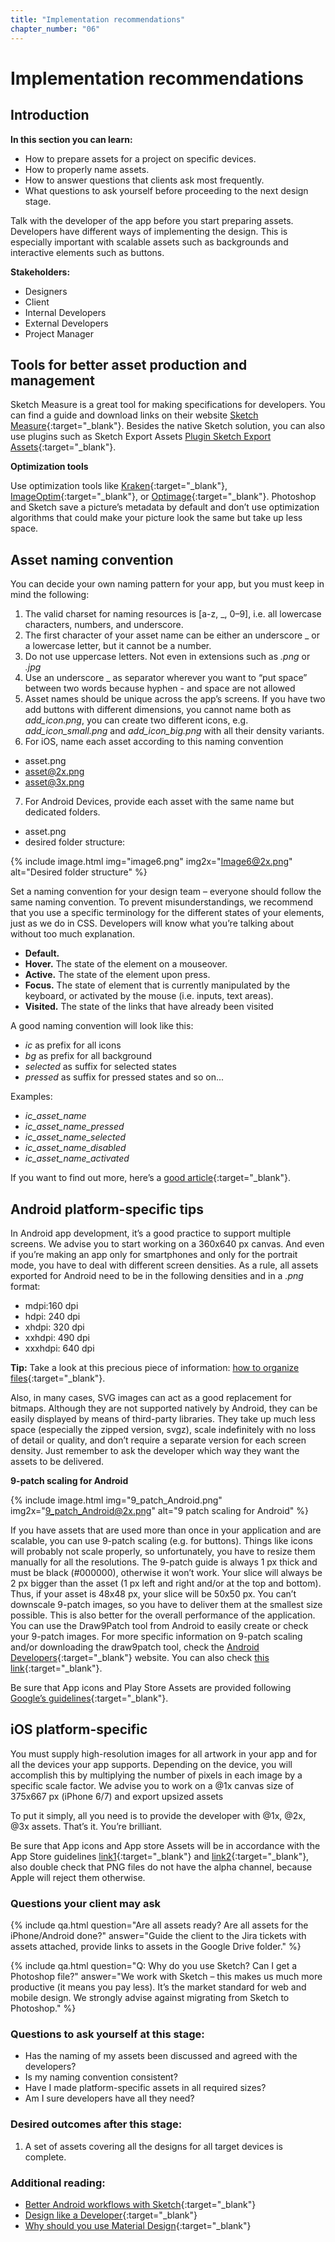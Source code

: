 ```yaml
---
title: "Implementation recommendations"
chapter_number: "06"
---
```


# Implementation recommendations

## Introduction
**In this section you can learn:**
- How to prepare assets for a project on specific devices.
- How to properly name assets.
- How to answer questions that clients ask most frequently.
- What questions to ask yourself before proceeding to the next design stage.

Talk with the developer of the app before you start preparing assets. Developers have different ways of implementing the design. This is especially important with scalable assets such as backgrounds and interactive elements such as buttons.

**Stakeholders:**
- Designers
- Client
- Internal Developers
- External Developers
- Project Manager

## Tools for better asset production and management

Sketch Measure is a great tool for making specifications for developers. You can find a guide and download links on their website [Sketch Measure](http://utom.design/measure/how-to.html){:target="_blank"}.
Besides the native Sketch solution, you can also use plugins such as Sketch Export Assets [Plugin Sketch Export Assets](https://github.com/GeertWille/sketch-export-assets){:target="_blank"}.

**Optimization tools**

Use optimization tools like [Kraken](https://kraken.io/web-interface){:target="_blank"}, [ImageOptim](https://imageoptim.com/mac){:target="_blank"}, or [Optimage](http://getoptimage.com/){:target="_blank"}. Photoshop and Sketch save a picture’s metadata by default and don’t use optimization algorithms that could make your picture look the same but take up less space.

## Asset naming convention

You can decide your own naming pattern for your app, but you must keep in mind the following:
1. The valid charset for naming resources is [a-z, _, 0–9], i.e. all lowercase characters, numbers, and underscore.
2. The first character of your asset name can be either an underscore _ or a lowercase letter, but it cannot be a number.
3. Do not use uppercase letters. Not even in extensions such as *.png* or *.jpg*
4. Use an underscore _ as separator wherever you want to “put space” between two words because hyphen - and space are not allowed
5. Asset names should be unique across the app’s screens. If you have two add buttons with different dimensions, you cannot name both as *add_icon.png*, you can create two different icons, e.g. *add_icon_small.png* and *add_icon_big.png* with all their density variants.
6. For iOS, name each asset according to this naming convention
- asset.png
- asset@2x.png
- asset@3x.png
7. For Android Devices, provide each asset with the same name but dedicated folders.
- asset.png
- desired folder structure:

{% include image.html img="image6.png" img2x="Image6@2x.png" alt="Desired folder structure" %}

Set a naming convention for your design team – everyone should follow the same naming convention. To prevent misunderstandings, we recommend that you use a specific terminology for the different states of your elements, just as we do in CSS. Developers will know what you’re talking about without too much explanation.

- **Default.**
- **Hover.** The state of the element on a mouseover.
- **Active.** The state of the element upon press.
- **Focus.** The state of element that is currently manipulated by the keyboard, or activated by the mouse (i.e. inputs, text areas).
- **Visited.** The state of the links that have already been visited

A good naming convention will look like this:
- *ic* as prefix for all icons
- *bg* as prefix for all background
- *selected* as suffix for selected states
- *pressed* as suffix for pressed states and so on...

Examples:
- *ic_asset_name*
- *ic_asset_name_pressed*
- *ic_asset_name_selected*
- *ic_asset_name_disabled*
- *ic_asset_name_activated*

If you want to find out more, here’s a [good article](https://medium.com/@AkhilDad/a-designers-guide-for-naming-android-assets-f790359d11e5#.8gk28dx78){:target="_blank"}.

## Android platform-specific tips

In Android app development, it’s a good practice to support multiple screens. We advise you to start working on a 360x640 px canvas. And even if you’re making an app only for smartphones and only for the portrait mode, you have to deal with different screen densities. As a rule, all assets exported for Android need to be in the following densities and in a *.png* format:

- mdpi:160 dpi
- hdpi: 240 dpi
- xhdpi: 320 dpi
- xxhdpi: 490 dpi
- xxxhdpi: 640 dpi

**Tip:** Take a look at this precious piece of information: [how to organize files](https://gist.github.com/melvitax/fd592a162ad4fe48bd57){:target="_blank"}.

Also, in many cases, SVG images can act as a good replacement for bitmaps. Although they are not supported natively by Android, they can be easily displayed by means of third-party libraries. They take up much less space (especially the zipped version, svgz), scale indefinitely with no loss of detail or quality, and don’t require a separate version for each screen density.
Just remember to ask the developer which way they want the assets to be delivered.

**9-patch scaling for Android**

{% include image.html img="9_patch_Android.png" img2x="9_patch_Android@2x.png" alt="9 patch scaling for Android" %}

If you have assets that are used more than once in your application and are scalable, you can use 9-patch scaling (e.g. for buttons). Things like icons will probably not scale properly, so unfortunately, you have to resize them manually for all the resolutions. The 9-patch guide is always 1 px thick and must be black (#000000), otherwise it won’t work. Your slice will always be 2 px bigger than the asset (1 px left and right and/or at the top and bottom). Thus, if your asset is 48x48 px, your slice will be 50x50 px. You can’t downscale 9-patch images, so you have to deliver them at the smallest size possible. This is also better for the overall performance of the application. You can use the Draw9Patch tool from Android to easily create or check your 9-patch images. For more specific information on 9-patch scaling and/or downloading the draw9patch tool, check the [Android Developers](http://developer.android.com/tools/help/draw9patch.html){:target="_blank"} website. You can also check [this link](https://romannurik.github.io/AndroidAssetStudio/nine-patches.html#&sourceDensity=320&name=example){:target="_blank"}.

Be sure that App icons and Play Store Assets are provided following [Google’s guidelines](https://support.google.com/googleplay/android-developer/answer/1078870?hl=en){:target="_blank"}.

## iOS platform-specific

You must supply high-resolution images for all artwork in your app and for all the devices your app supports. Depending on the device, you will accomplish this by multiplying the number of pixels in each image by a specific scale factor. We advise you to work on a @1x canvas size of 375x667 px (iPhone 6/7) and export upsized assets

To put it simply, all you need is to provide the developer with @1x, @2x, @3x assets. That’s it. You’re brilliant.

Be sure that App icons and App store Assets will be in accordance with the App Store guidelines [link1](https://developer.apple.com/ios/human-interface-guidelines/graphics/app-icon/){:target="_blank"} and [link2](https://developer.apple.com/library/content/qa/qa1686/_index.html){:target="_blank"}, also double check that PNG files do not have the alpha channel, because Apple will reject them otherwise.

### Questions your client may ask

{% include qa.html question="Are all assets ready? Are all assets for the iPhone/Android done?" answer="Guide the client to the Jira tickets with assets attached, provide links to assets in the Google Drive folder." %}

{% include qa.html question="Q: Why do you use Sketch? Can I get a Photoshop file?" answer="We work with Sketch – this makes us much more productive (it means you pay less). It’s the market standard for web and mobile design. We strongly advise against migrating from Sketch to Photoshop." %}

### Questions to ask yourself at this stage:

- Has the naming of my assets been discussed and agreed with the developers?
- Is my naming convention consistent?
- Have I made platform-specific assets in all required sizes?
- Am I sure developers have all they need?

### Desired outcomes after this stage:

1. A set of assets covering all the designs for all target devices is complete.

### Additional reading:
- [Better Android workflows with Sketch](https://medium.com/@lmindler/using-sketch-3-and-a-bit-of-fairy-dust-for-a-better-android-workflow-f667d0048855#.lgpmpu10m){:target="_blank"}
- [Design like a Developer](https://medium.com/going-your-way-anyway/design-like-a-developer-b92f7a8f4520#.1ynw77olc){:target="_blank"}
- [Why should you use Material Design](https://www.netguru.co/blog/why-should-you-use-material-design){:target="_blank"}
